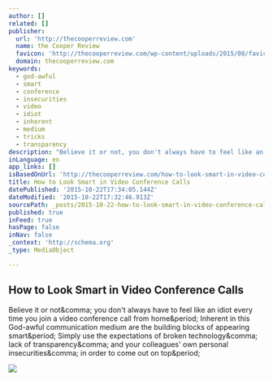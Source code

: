 ```yaml
---
author: []
related: []
publisher:
  url: 'http://thecooperreview.com'
  name: the Cooper Review
  favicon: 'http://thecooperreview.com/wp-content/uploads/2015/08/favicon5.png'
  domain: thecooperreview.com
keywords:
  - god-awful
  - smart
  - conference
  - insecurities
  - video
  - idiot
  - inherent
  - medium
  - tricks
  - transparency
description: "Believe it or not, you don't always have to feel like an idiot every time you join a video conference call from home. Inherent in this God-awful communication medium are the building blocks of appearing smart. Simply use the expectations of broken technology, lack of transparency, and your colleagues' own personal insecurities, in order to come out on top."
inLanguage: en
app_links: []
isBasedOnUrl: 'http://thecooperreview.com/how-to-look-smart-in-video-conference-calls/'
title: How to Look Smart in Video Conference Calls
datePublished: '2015-10-22T17:34:05.144Z'
dateModified: '2015-10-22T17:32:46.913Z'
sourcePath: _posts/2015-10-22-how-to-look-smart-in-video-conference-calls.md
published: true
inFeed: true
hasPage: false
inNav: false
_context: 'http://schema.org'
_type: MediaObject

---
```

<article style=""><h1>How to Look Smart in Video Conference Calls</h1><p>Believe it or not&amp;comma; you don't always have to feel like an idiot every time you join a video conference call from home&amp;period; Inherent in this God-awful communication medium are the building blocks of appearing smart&amp;period; Simply use the expectations of broken technology&amp;comma; lack of transparency&amp;comma; and your colleagues' own personal insecurities&amp;comma; in order to come out on top&amp;period;</p><img src="http://thecooperreview.com/wp-content/uploads/2015/05/thumb3.png" /></article>
